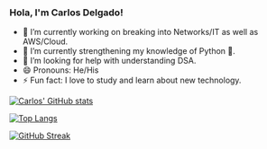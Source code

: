 ### Hola, I'm Carlos Delgado! 

- 🔭 I’m currently working on breaking into Networks/IT as well as AWS/Cloud.
- 🌱 I’m currently strengthening my knowledge of Python 🐍.
- 🤔 I’m looking for help with understanding DSA. 
- 😄 Pronouns: He/His
- ⚡ Fun fact: I love to study and learn about new technology.

[![Carlos' GitHub stats](https://github-readme-stats.vercel.app/api?username=Closdlgdo&show_icons=true&theme=gruvbox)](https://github.com/anuraghazra/github-readme-stats)

[![Top Langs](https://github-readme-stats.vercel.app/api/top-langs/?username=Closdlgdo&layout=compact)](https://github.com/anuraghazra/github-readme-stats)

[![GitHub Streak](https://streak-stats.demolab.com/?user=Closdlgdo&theme=dark)](https://git.io/streak-stats)
